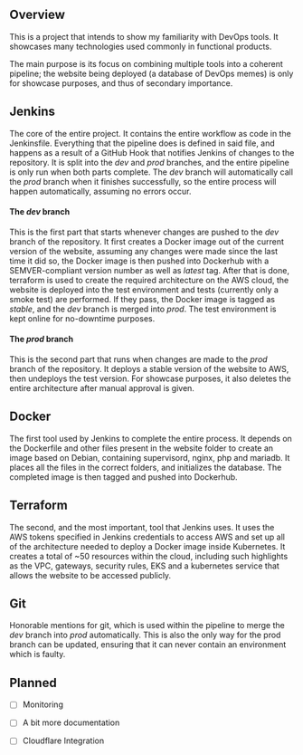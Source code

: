 ## Overview

This is a project that intends to show my familiarity with DevOps tools. It showcases many technologies used commonly in functional products.

The main purpose is its focus on combining multiple tools into a coherent pipeline; the website being deployed (a database of DevOps memes) is only for showcase purposes, and thus of secondary importance.

## Jenkins

The core of the entire project. It contains the entire workflow as code in the Jenkinsfile. Everything that the pipeline does is defined in said file, and happens as a result of a GitHub Hook that notifies Jenkins of changes to the repository. It is split into the *dev* and *prod* branches, and the entire pipeline is only run when both parts complete. The *dev* branch will automatically call the *prod* branch when it finishes successfully, so the entire process will happen automatically, assuming no errors occur.

#### The *dev* branch

This is the first part that starts whenever changes are pushed to the *dev* branch of the repository. It first creates a Docker image out of the current version of the website, assuming any changes were made since the last time it did so, the Docker image is then pushed into Dockerhub with a SEMVER-compliant version number as well as *latest* tag.
After that is done, terraform is used to create the required architecture on the AWS cloud, the website is deployed into the test environment and tests (currently only a smoke test) are performed. If they pass, the Docker image is tagged as *stable*, and the *dev* branch is merged into *prod*. The test environment is kept online for no-downtime purposes.

#### The *prod* branch

This is the second part that runs when changes are made to the *prod* branch of the repository. It deploys a stable version of the website to AWS, then undeploys the test version. For showcase purposes, it also deletes the entire architecture after manual approval is given.

## Docker

The first tool used by Jenkins to complete the entire process. It depends on the Dockerfile and other files present in the website folder to create an image based on Debian, containing supervisord, nginx, php and mariadb. It places all the files in the correct folders, and initializes the database. The completed image is then tagged and pushed into Dockerhub.

## Terraform

The second, and the most important, tool that Jenkins uses. It uses the AWS tokens specified in Jenkins credentials to access AWS and set up all of the architecture needed to deploy a Docker image inside Kubernetes. It creates a total of \~50 resources within the cloud, including such highlights as the VPC, gateways, security rules, EKS and a kubernetes service that allows the website to be accessed publicly.

## Git

Honorable mentions for git, which is used within the pipeline to merge the *dev* branch into *prod* automatically. This is also the only way for the prod branch can be updated, ensuring that it can never contain an environment which is faulty.

## Planned

- [ ]  Monitoring

- [ ]  A bit more documentation

- [ ]  Cloudflare Integration

